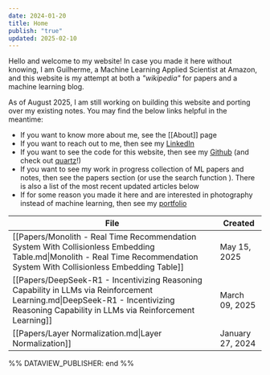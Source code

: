 ```yaml
---
date: 2024-01-20
title: Home
publish: "true"
updated: 2025-02-10
---
```

Hello and welcome to my website! In case you made it here without knowing, I am Guilherme, a Machine Learning Applied Scientist at Amazon, and this website is my attempt at both a *"wikipedia"* for papers and a machine learning blog. 

As of August 2025, I am still working on building this website and porting over my existing notes. You may find the below links helpful in the meantime:
- If you want to know more about me, see the [[About]] page
- If you want to reach out to me, then see my [LinkedIn](https://www.linkedin.com/in/gilunga/)
- If you want to see the code for this website, then see my [Github](https://github.com/GIlunga) (and check out [quartz](https://github.com/jackyzha0/quartz)!)
- If you want to see my work in progress collection of ML papers and notes, then see the papers section (or use the search function ). There is also a list of the most recent updated articles below
- If for some reason you made it here and are interested in photography instead of machine learning, then see my [portfolio](https://gilunga.myportfolio.com/)



<!--
 %%DATAVIEW_PUBLISHER: start
```dataview
TABLE date as Created
FROM #paper 
WHERE publish = "true"
SORT date DESC
LIMIT 10
```
%%
-->

| File                                                                                                                                                                                   | Created          |
| -------------------------------------------------------------------------------------------------------------------------------------------------------------------------------------- | ---------------- |
| [[Papers/Monolith - Real Time Recommendation System With Collisionless Embedding Table.md\|Monolith - Real Time Recommendation System With Collisionless Embedding Table]]             | May 15, 2025     |
| [[Papers/DeepSeek-R1 - Incentivizing Reasoning Capability in LLMs via Reinforcement Learning.md\|DeepSeek-R1 - Incentivizing Reasoning Capability in LLMs via Reinforcement Learning]] | March 09, 2025   |
| [[Papers/Layer Normalization.md\|Layer Normalization]]                                                                                                                                 | January 27, 2024 |

%% DATAVIEW_PUBLISHER: end %%


<!---
## \[WIP\] **How** to use this website 

- Search
- Graph
- Tags
- Wikilinks and popovers
- Backlinks 
-->